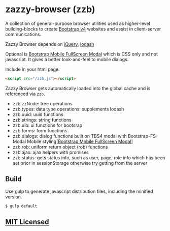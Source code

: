 # zazzy-browser (zzb)

A collection of general-purpose browser utilities used as higher-level building-blocks to create [Bootstrap v4](http://getbootstrap.com/) websites and assist in client-server communications. 

Zazzy Browser depends on [jQuery](https://jquery.com/), [lodash](https://github.com/lodash/lodash)

Optional is [Bootstrap Mobile FullScreen Modal](https://github.com/keaukraine/bootstrap4-fs-modal) which is CSS only and not javascript. It gives a better look-and-feel to mobile dialogs.

Include in your html page:

```html
<script src="/zzb.js"></script>
```

Zazzy Browser gets automatically loaded into the global cache and is referenced via `zzb`.

* zzb.zzNode: tree operations
* zzb.types: data type operations: supplements lodash
* zzb.uuid: uuid functions
* zzb.strings: string functions
* zzb.uib: ui functions for bootsrap
* zzb.forms: form functions
* zzb.dialogs: dialog functions built on TBS4 modal with Bootstrap-FS-Modal Mobile styling[[Bootstrap Mobile FullScreen Modal](https://github.com/keaukraine/bootstrap4-fs-modal)]
* zzb.rob: uniform return object (rob) functions
* zzb.ajax: ajax helpers with promises
* zzb.status: gets status info, such as user, page, role info which has been set prior in sessionStorage otherwise try getting from the server

## Build

Use gulp to generate javascript distribution files, including the minified version.

```bash
$ gulp default
```

## [MIT Licensed](LICENSE)
